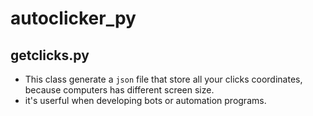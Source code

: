 # autoclicker_py

## getclicks.py
 + This class generate a `json` file that store all your clicks coordinates, because computers has different screen size.
 + it's userful when developing bots or automation programs.
